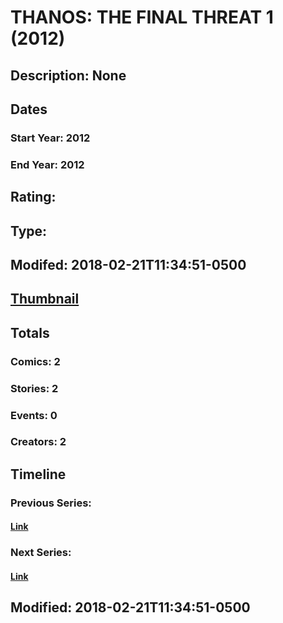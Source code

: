 # THANOS: THE FINAL THREAT 1 (2012)
## Description: None
## Dates
### Start Year: 2012
### End Year: 2012
## Rating: 
## Type: 
## Modifed: 2018-02-21T11:34:51-0500
## [Thumbnail](http://i.annihil.us/u/prod/marvel/i/mg/9/c0/519be6c31ef49.jpg)
## Totals
### Comics: 2
### Stories: 2
### Events: 0
### Creators: 2
## Timeline
### Previous Series: 
#### [Link]()
### Next Series: 
#### [Link]()
## Modified: 2018-02-21T11:34:51-0500